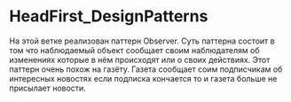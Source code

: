 # HeadFirst_DesignPatterns
На этой ветке реализован паттерн Observer.
Суть паттерна состоит в том что наблюдаемый объект сообщает своим наблюдателям об изменениях которые в нём происходят или о своих действиях.
Этот паттерн очень похож на газёту. Газета сообщает соим подписчикам об интересных новостях если подписка кончается то и газета больше не присылает новости.

